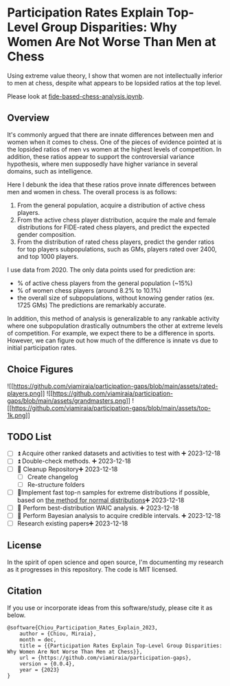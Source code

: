 # Participation Rates Explain Top-Level Group Disparities: Why Women Are Not Worse Than Men at Chess

Using extreme value theory, I show that women are not intellectually inferior to men at chess,
despite what appears to be lopsided ratios at the top level.

Please look at
[fide-based-chess-analysis.ipynb](https://github.com/viamiraia/participation-gaps/blob/main/fide-based-chess-analysis.ipynb).

## Overview

It's commonly argued that there are innate differences between men and women when it comes to
chess. One of the pieces of evidence pointed at is the lopsided ratios of men vs women at the
highest levels of competition. In addition, these ratios appear to support the controversial
variance hypothesis, where men supposedly have higher variance in several domains, such as
intelligence.

Here I debunk the idea that these ratios prove innate differences between men and women in
chess. The overall process is as follows:

1. From the general population, acquire a distribution of active chess players.
2. From the active chess player distribution, acquire the male and female distributions for FIDE-rated
   chess players, and predict the expected gender composition.
3. From the distribution of rated chess players, predict the gender ratios for top players
   subpopulations, such as GMs, players rated over 2400, and top 1000 players.

I use data from 2020. The only data points used for prediction are:

- % of active chess players from the general population (~15%)
- % of women chess players (around 8.2% to 10.1%)
- the overall size of subpopulations, without knowing gender ratios (ex. 1725 GMs)
The predictions are remarkably accurate.

In addition, this method of analysis is generalizable to any rankable activity where one
subpopulation drastically outnumbers the other at extreme levels of competition. For example, we
expect there to be a difference in sports. However, we can figure out how much of the difference
is innate vs due to initial participation rates.

## Choice Figures

![[https://github.com/viamiraia/participation-gaps/blob/main/assets/rated-players.png]]
![[https://github.com/viamiraia/participation-gaps/blob/main/assets/grandmasters.png]]
![[https://github.com/viamiraia/participation-gaps/blob/main/assets/top-1k.png]]

## TODO List

- [ ] ⏫ Acquire other ranked datasets and activities to test with ➕ 2023-12-18
- [ ] ⏫ Double-check methods. ➕ 2023-12-18
- [ ] 🔼 Cleanup Repository➕ 2023-12-18
  - [ ] Create changelog
  - [ ] Re-structure folders
- [ ] 🔼Implement fast top-n samples for extreme distributions if possible, based on [the method for normal distributions](https://stats.stackexchange.com/questions/579800/fast-top-n-from-samples-of-many-different-normal-distributions)➕ 2023-12-18
- [ ] 🔼 Perform best-distribution WAIC analysis. ➕ 2023-12-18
- [ ] 🔼 Perform Bayesian analysis to acquire credible intervals. ➕ 2023-12-18
- [ ] Research existing papers➕ 2023-12-18

## License

In the spirit of open science and open source, I'm documenting my research as it progresses in
this repository. The code is MIT licensed.

## Citation

If you use or incorporate ideas from this software/study, please cite it as below.

```
@software{Chiou_Participation_Rates_Explain_2023,
    author = {Chiou, Miraia},
    month = dec,
    title = {{Participation Rates Explain Top-Level Group Disparities: Why Women Are Not Worse Than Men at Chess}},
    url = {https://github.com/viamiraia/participation-gaps},
    version = {0.0.4},
    year = {2023}
}
```
